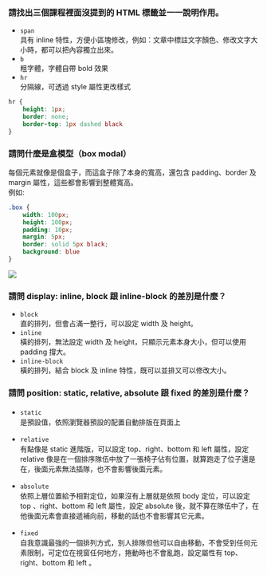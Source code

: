 ### 請找出三個課程裡面沒提到的 HTML 標籤並一一說明作用。
* ```span```  
具有 inline 特性，方便小區塊修改，例如：文章中標註文字顏色、修改文字大小時，都可以把內容獨立出來。
* ```b```   
粗字體，字體自帶 bold 效果
* ```hr```   
分隔線，可透過 style 屬性更改樣式
``` css
hr {
    height: 1px;
    border: none;
    border-top: 1px dashed black
}
```

### 請問什麼是盒模型（box modal）
每個元素就像是個盒子，而這盒子除了本身的寬高，還包含 padding、border 及 margin 屬性，這些都會影響到整體寬高。  
例如:
``` css
.box {
    width: 100px;
    height: 100px;
    padding: 10px;
    margin: 5px;
    border: solid 5px black;
    background: blue
}
```
![](https://i.imgur.com/jy6KKV2.png)

### 請問 display: inline, block 跟 inline-block 的差別是什麼？
* ```block```  
直的排列，但會占滿一整行，可以設定 width 及 height。
* ```inline```  
橫的排列，無法設定 width 及 height，只顯示元素本身大小，但可以使用 padding 撐大。
* ```inline-block```  
橫的排列，結合 block 及 inline 特性，既可以並排又可以修改大小。

### 請問 position: static, relative, absolute 跟 fixed 的差別是什麼？

* ```static```　  
是預設值，依照瀏覽器預設的配置自動排版在頁面上

* ```relative```　  
有點像是 static 進階版，可以設定 top、right、bottom 和 left 屬性，設定 relative 像是在一個排序隊伍中放了一張椅子佔有位置，就算跑走了位子還是在，後面元素無法插隊，也不會影響後面元素。

* ```absolute```　  
依照上層位置給予相對定位，如果沒有上層就是依照 body 定位，可以設定 top 、right、bottom 和 left 屬性，設定 absolute 後，就不算在隊伍中了，在他後面元素會直接遞補向前，移動的話也不會影響其它元素。

* ```fixed```　  
自我意識最強的一個排列方式，別人排隊但他可以自由移動，不會受到任何元素限制，可定位在視窗任何地方，捲動時也不會亂跑，設定屬性有 top、right、bottom 和 left 。